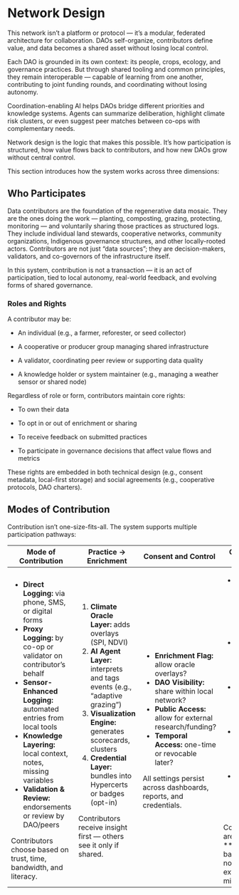 # Network Design 
This network isn’t a platform or protocol — it’s a modular, federated architecture for collaboration. DAOs self-organize, contributors define value, and data becomes a shared asset without losing local control. 

Each DAO is grounded in its own context: its people, crops, ecology, and governance practices. But through shared tooling and common principles, they remain interoperable — capable of learning from one another, contributing to joint funding rounds, and coordinating without losing autonomy.

Coordination-enabling AI helps DAOs bridge different priorities and knowledge systems. Agents can summarize deliberation, highlight climate risk clusters, or even suggest peer matches between co-ops with complementary needs.

Network design is the logic that makes this possible. It’s how participation is structured, how value flows back to contributors, and how new DAOs grow without central control.

This section introduces how the system works across three dimensions:

## Who Participates
Data contributors are the foundation of the regenerative data mosaic. They are the ones doing the work — planting, composting, grazing, protecting, monitoring — and voluntarily sharing those practices as structured logs. They include individual land stewards, cooperative networks, community organizations, Indigenous governance structures, and other locally-rooted actors. Contributors are not just “data sources”; they are decision-makers, validators, and co-governors of the infrastructure itself.

In this system, contribution is not a transaction — it is an act of participation, tied to local autonomy, real-world feedback, and evolving forms of shared governance.

### Roles and Rights
A contributor may be:

- An individual (e.g., a farmer, reforester, or seed collector)

- A cooperative or producer group managing shared infrastructure

- A validator, coordinating peer review or supporting data quality

- A knowledge holder or system maintainer (e.g., managing a weather sensor or shared node)

Regardless of role or form, contributors maintain core rights:

- To own their data

- To opt in or out of enrichment or sharing

- To receive feedback on submitted practices

- To participate in governance decisions that affect value flows and metrics

These rights are embedded in both technical design (e.g., consent metadata, local-first storage) and social agreements (e.g., cooperative protocols, DAO charters).

## Modes of Contribution
Contribution isn’t one-size-fits-all. The system supports multiple participation pathways:

<table>
  <thead>
    <tr>
      <th>Mode of Contribution</th>
      <th>Practice -> Enrichment</th>
      <th>Consent and Control</th>
      <th>Contributor Support</th>
    </tr>
  </thead>
  <tbody>
    <tr>
      <td>
        <ul>
          <li><strong>Direct Logging:</strong> via phone, SMS, or digital forms</li>
          <li><strong>Proxy Logging:</strong> by co-op or validator on contributor’s behalf</li>
          <li><strong>Sensor-Enhanced Logging:</strong> automated entries from local tools</li>
          <li><strong>Knowledge Layering:</strong> local context, notes, missing variables</li>
          <li><strong>Validation & Review:</strong> endorsements or review by DAO/peers</li>
        </ul>
        Contributors choose based on trust, time, bandwidth, and literacy.
      </td>
      <td>
        <ol>
          <li><strong>Climate Oracle Layer:</strong> adds overlays (SPI, NDVI)</li>
          <li><strong>AI Agent Layer:</strong> interprets and tags events (e.g., “adaptive grazing”)</li>
          <li><strong>Visualization Engine:</strong> generates scorecards, clusters</li>
          <li><strong>Credential Layer:</strong> bundles into Hypercerts or badges (opt-in)</li>
        </ol>
        Contributors receive insight first — others see it only if shared.
      </td>
      <td>
        <ul>
          <li><strong>Enrichment Flag:</strong> allow oracle overlays?</li>
          <li><strong>DAO Visibility:</strong> share within local network?</li>
          <li><strong>Public Access:</strong> allow for external research/funding?</li>
          <li><strong>Temporal Access:</strong> one-time or revocable later?</li>
        </ul>
        All settings persist across dashboards, reports, and credentials.
      </td>
      <td>
        <ul>
          <li>Personal dashboards with timelines, anomalies, practice maps</li>
          <li>In-app insights from real-time enrichment</li>
          <li>Eligibility flags for DAO funding or rewards</li>
          <li>Peer recognition: seasonal badges, voting tools</li>
          <li>Agent prompts for reflection, planning, or storytelling</li>
        </ul>
        Contributors are **reflected back insight**, not just extractively mined.
      </td>
    </tr>
  </tbody>
</table> 


